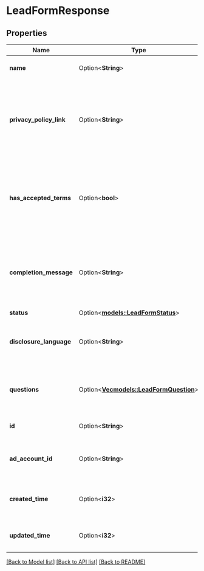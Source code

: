 # LeadFormResponse

## Properties

Name | Type | Description | Notes
------------ | ------------- | ------------- | -------------
**name** | Option<**String**> | Internal name of the lead form. | [optional]
**privacy_policy_link** | Option<**String**> | A link to the advertiser's privacy policy. This will be included in the lead form's disclosure language. | [optional]
**has_accepted_terms** | Option<**bool**> | Whether the advertiser has accepted Pinterest's terms of service for creating a lead ad. | [optional]
**completion_message** | Option<**String**> | A message for people who complete the form to let them know what happens next. | [optional]
**status** | Option<[**models::LeadFormStatus**](LeadFormStatus.md)> |  | [optional]
**disclosure_language** | Option<**String**> | Additional disclosure language to be included in the lead form. | [optional]
**questions** | Option<[**Vec<models::LeadFormQuestion>**](LeadFormQuestion.md)> | List of questions to be displayed on the lead form. | [optional]
**id** | Option<**String**> | The ID of this lead form | [optional]
**ad_account_id** | Option<**String**> | The Ad Account ID that this lead form belongs to. | [optional]
**created_time** | Option<**i32**> | Lead form creation time. Unix timestamp in seconds. | [optional]
**updated_time** | Option<**i32**> | Last update time. Unix timestamp in seconds. | [optional]

[[Back to Model list]](../README.md#documentation-for-models) [[Back to API list]](../README.md#documentation-for-api-endpoints) [[Back to README]](../README.md)


